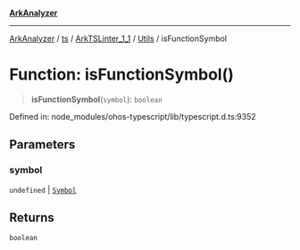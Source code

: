 [**ArkAnalyzer**](../../../../../../../../README.md)

***

[ArkAnalyzer](../../../../../../../../globals.md) / [ts](../../../../../README.md) / [ArkTSLinter\_1\_1](../../../README.md) / [Utils](../README.md) / isFunctionSymbol

# Function: isFunctionSymbol()

> **isFunctionSymbol**(`symbol`): `boolean`

Defined in: node\_modules/ohos-typescript/lib/typescript.d.ts:9352

## Parameters

### symbol

`undefined` | [`Symbol`](../../../../../interfaces/Symbol.md)

## Returns

`boolean`
